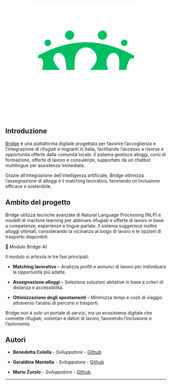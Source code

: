 <div align = "center">



<img src="Logo/image.png" alt="logo" width="350"/>

</div>

## Introduzione
[Bridge](https://github.com/leotodisco/Bridge) è una piattaforma digitale progettata per favorire l’accoglienza e l’integrazione di rifugiati e migranti in Italia, facilitando l’accesso a risorse e opportunità offerte dalla comunità locale. Il sistema gestisce alloggi, corsi di formazione, offerte di lavoro e consulenze, supportato da un chatbot multilingue per assistenza immediata.

Grazie all’integrazione dell’intelligenza artificiale, Bridge ottimizza l’assegnazione di alloggi e il matching lavorativo, favorendo un’inclusione efficace e sostenibile.

## Ambito del progetto
Bridge utilizza tecniche avanzate di Natural Language Processing (NLP) e modelli di machine learning per abbinare rifugiati e offerte di lavoro in base a competenze, esperienze e lingue parlate. Il sistema suggerisce inoltre alloggi ottimali, considerando la vicinanza al luogo di lavoro e le opzioni di trasporto disponibili.

🔹 Modulo Bridge-AI

Il modulo si articola in tre fasi principali:

- **Matching lavorativo** – Analizza profili e annunci di lavoro per individuare le opportunità più adatte.

- **Assegnazione alloggi** – Seleziona soluzioni abitative in base a criteri di distanza e accessibilità.

- **Ottimizzazione degli spostamenti** – Minimizza tempi e costi di viaggio attraverso l’analisi di percorsi e trasporti.

Bridge non è solo un portale di servizi, ma un ecosistema digitale che connette rifugiati, volontari e datori di lavoro, favorendo l’inclusione e l’autonomia.

## Autori

- **Benedetta Colella**   - *Sviluppatore*      - [Github](https://github.com/miskassi)

- **Geraldine Montella**          - *Sviluppatore*      - [Github](https://github.com/GuardianMont)

- **Mario Zurolo**  - *Sviluppatore*      - [Github](https://github.com/MarioZurolo)

---
